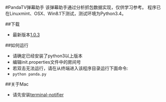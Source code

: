 #PandaTV弹幕助手
该弹幕助手通过分析抓包数据实现，仅供学习参考。
程序已在Linuxmint、OSX、Win8.1下测试，测试环境为Python3.4。

##下载
- 最新版本[1.0.3](https://github.com/zephyrzoom/pandatv/archive/1.0.3.zip)

##如何运行
- 请确定已经安装了python3以上版本
- 编辑init.properties文件中的房间号
- 若双击无法运行，请在从终端进入该程序目录运行下面命令:
- `python panda.py`

##关于Mac
- 请先安装[terminal-notifier](https://github.com/julienXX/terminal-notifier)
